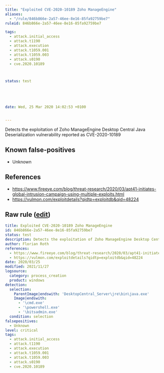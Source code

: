 ```yaml
---
title: "Exploited CVE-2020-10189 Zoho ManageEngine"
aliases:
  - "/rule/846b866e-2a57-46ee-8e16-85fa92759be7"
ruleid: 846b866e-2a57-46ee-8e16-85fa92759be7

tags:
  - attack.initial_access
  - attack.t1190
  - attack.execution
  - attack.t1059.001
  - attack.t1059.003
  - attack.s0190
  - cve.2020.10189



status: test





date: Wed, 25 Mar 2020 14:02:53 +0100


---
```


Detects the exploitation of Zoho ManageEngine Desktop Central Java Deserialization vulnerability reported as CVE-2020-10189

<!--more-->


## Known false-positives

* Unknown



## References

* https://www.fireeye.com/blog/threat-research/2020/03/apt41-initiates-global-intrusion-campaign-using-multiple-exploits.html
* https://vulmon.com/exploitdetails?qidtp=exploitdb&qid=48224


## Raw rule ([edit](https://github.com/SigmaHQ/sigma/edit/master/rules/windows/process_creation/proc_creation_win_exploit_cve_2020_10189.yml))
```yaml
title: Exploited CVE-2020-10189 Zoho ManageEngine
id: 846b866e-2a57-46ee-8e16-85fa92759be7
status: test
description: Detects the exploitation of Zoho ManageEngine Desktop Central Java Deserialization vulnerability reported as CVE-2020-10189
author: Florian Roth
references:
  - https://www.fireeye.com/blog/threat-research/2020/03/apt41-initiates-global-intrusion-campaign-using-multiple-exploits.html
  - https://vulmon.com/exploitdetails?qidtp=exploitdb&qid=48224
date: 2020/03/25
modified: 2021/11/27
logsource:
  category: process_creation
  product: windows
detection:
  selection:
    ParentImage|endswith: 'DesktopCentral_Server\jre\bin\java.exe'
    Image|endswith:
      - '\cmd.exe'
      - '\powershell.exe'
      - '\bitsadmin.exe'
  condition: selection
falsepositives:
  - Unknown
level: critical
tags:
  - attack.initial_access
  - attack.t1190
  - attack.execution
  - attack.t1059.001
  - attack.t1059.003
  - attack.s0190
  - cve.2020.10189

```
